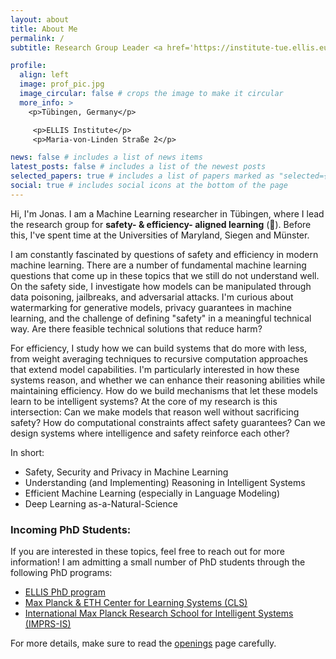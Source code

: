 ```yaml
---
layout: about
title: About Me
permalink: /
subtitle: Research Group Leader <a href='https://institute-tue.ellis.eu/'>ELLIS Institute</a> &  <a href='https://is.mpg.de/'>Max-Planck Institute for Intelligent Systems</a> <br> <a href='https://tuebingen.ai/'>Tübingen AI Center</a>, Germany

profile:
  align: left
  image: prof_pic.jpg
  image_circular: false # crops the image to make it circular
  more_info: >
    <p>Tübingen, Germany</p>

     <p>ELLIS Institute</p>
     <p>Maria-von-Linden Straße 2</p>

news: false # includes a list of news items
latest_posts: false # includes a list of the newest posts
selected_papers: true # includes a list of papers marked as "selected={true}"
social: true # includes social icons at the bottom of the page
---
```


Hi, I'm Jonas. I am a Machine Learning researcher in Tübingen, where I lead the research group for **safety- & efficiency- aligned learning** (🦭). Before this, I've spent time at the Universities of Maryland, Siegen and Münster.

I am constantly fascinated by questions of safety and efficiency in modern machine learning. There are a number of fundamental machine learning questions that come up in these topics that we still do not understand well.
On the safety side, I investigate how models can be manipulated through data poisoning, jailbreaks, and adversarial attacks. I'm curious about watermarking for generative models, privacy guarantees in machine learning, and the challenge of defining "safety" in a meaningful technical way. Are there feasible technical solutions that reduce harm?

For efficiency, I study how we can build systems that do more with less, from weight averaging techniques to recursive computation approaches that extend model capabilities. I'm particularly interested in how these systems reason, and whether we can enhance their reasoning abilities while maintaining efficiency. How do we build mechanisms that let these models learn to be intelligent systems?
At the core of my research is this intersection: Can we make models that reason well without sacrificing safety? How do computational constraints affect safety guarantees? Can we design systems where intelligence and safety reinforce each other?

In short:

- Safety, Security and Privacy in Machine Learning
- Understanding (and Implementing) Reasoning in Intelligent Systems
- Efficient Machine Learning (especially in Language Modeling)
- Deep Learning as-a-Natural-Science

### Incoming PhD Students:

If you are interested in these topics, feel free to reach out for more information! I am admitting a small number of PhD students through the following PhD programs:

- [ELLIS PhD program](https://ellis.eu/phd-postdoc)
- [Max Planck & ETH Center for Learning Systems (CLS)](https://learning-systems.org/)
- [International Max Planck Research School for Intelligent Systems (IMPRS-IS)](https://imprs.is.mpg.de/)

For more details, make sure to read the [openings](openings) page carefully.
